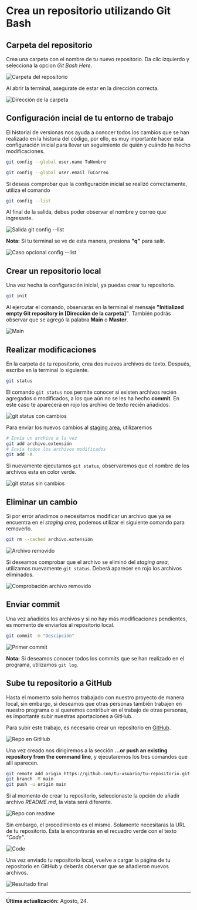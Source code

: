 # Crea un repositorio utilizando Git Bash

## Carpeta del repositorio
Crea una carpeta con el nombre de tu nuevo repositorio. Da clic izquierdo y selecciona la opcion *Git Bash Here*.

![Carpeta del repositorio](https://github.com/mlsayucatan/taller-git-github/blob/main/Ejercicios/Intro-git-bash/img/1.png)

Al abrir la terminal, asegurate de estar en la dirección correcta.

![Dirección de la carpeta](https://github.com/mlsayucatan/taller-git-github/blob/main/Ejercicios/Intro-git-bash/img/2.png)

## Configuración incial de tu entorno de trabajo
El historial de versionas nos ayuda a conocer todos los cambios que se han realizado en la historia del código, por ello, es muy importante hacer esta configuración inicial para llevar un seguimiento de quién y cuándo ha hecho modificaciones.
```bash
git config --global user.name TuNombre

git config --global user.email TuCorreo
```
Si deseas comprobar que la configuración inicial se realizó correctamente, utiliza el comando
```bash
git config --list
```
Al final de la salida, debes poder observar el nombre y correo que ingresaste.

![Salida git config --list](https://github.com/mlsayucatan/taller-git-github/blob/main/Ejercicios/Intro-git-bash/img/3.png)

**Nota:** Si tu terminal se ve de esta manera, presiona **"q"** para salir.

![Caso opcional config --list](https://github.com/mlsayucatan/taller-git-github/blob/main/Ejercicios/Intro-git-bash/img/4.png)

## Crear un repositorio local
Una vez hecha la configuración inicial, ya puedas crear tu repositorio.
```bash
git init
```
Al ejercutar el comando, observarás en la terminal el mensaje **"Initialized empty Git repository in [Dirección de la carpeta]"**. También podrás observar que se agregó la palabra **Main** o **Master**.

![Main](https://github.com/mlsayucatan/taller-git-github/blob/main/Ejercicios/Intro-git-bash/img/5.png)

## Realizar modificaciones
En la carpeta de tu repositorio, crea dos nuevos archivos de texto. Después, escribe en la terminal lo siguiente.
```bash
git status
```
El comando ```git status``` nos permite conocer si existen archivos recién agregados o modificados, a los que aún no se les ha hecho **commit**. En este caso te aparecerá en rojo los archivo de texto recién añadidos.

![git status con cambios](https://github.com/mlsayucatan/taller-git-github/blob/main/Ejercicios/Intro-git-bash/img/6.png)

Para enviar los nuevos cambios al [staging area](https://stackoverflow.com/questions/49228209/whats-the-use-of-the-staging-area-in-git), utilizaremos
```bash
# Envía un archivo a la vez
git add archivo.extensión
# Envía todos los archivos modificados
git add -A
```
Si nuevamente ejecutamos ```git status```, observaremos que el nombre de los archivos esta en color verde.

![git status sin cambios](https://github.com/mlsayucatan/taller-git-github/blob/main/Ejercicios/Intro-git-bash/img/7.png)

## Eliminar un cambio
Si por error añadimos o necesitamos modificar un archivo que ya se encuentra en el *staging area*, podemos utilizar el siguiente comando para removerlo.
```bash
git rm --cached archivo.extensión
```
![Archivo removido](https://github.com/mlsayucatan/taller-git-github/blob/main/Ejercicios/Intro-git-bash/img/8.png)

Si deseamos comprobar que el archivo se eliminó del *staging area*, utilizamos nuevamente ```git status```. Deberá aparecer en rojo los archivos eliminados.

![Comprobación archivo removido](https://github.com/mlsayucatan/taller-git-github/blob/main/Ejercicios/Intro-git-bash/img/9.png)

## Enviar commit
Una vez añadidos los archivos y si no hay más modificaciones pendientes, es momento de enviarlos al repositorio local.
```bash
git commit -m "Descipción"
```
![Primer commit](https://github.com/mlsayucatan/taller-git-github/blob/main/Ejercicios/Intro-git-bash/img/10.png)

**Nota:** Si deseamos conocer todos los commits que se han realizado en el programa, utilizamos ```git log```.

## Sube tu repositorio a GitHub
Hasta el momento solo hemos trabajado con nuestro proyecto de manera local, sin embargo, si deseamos que otras personas también trabajen en nuestro programa o si queremos contribuir en el trabajo de otras personas, es importante subir nuestras aportaciones a GitHub.

Para subir este trabajo, es necesario crear un repositorio en [GitHub](https://github.com).

![Repo en GitHub](https://github.com/mlsayucatan/taller-git-github/blob/main/Ejercicios/Intro-git-bash/img/11.png)

Una vez creado nos dirigiremos a la sección **…or push an existing repository from the command line**, y ejecutaremos los tres comandos que allí aparecen.
```bash
git remote add origin https://github.com/tu-usuario/tu-repositorio.git
git branch -M main
git push -u origin main
```
Si al momento de crear tu repositorio, seleccionaste la opción de añadir archivo *README.md*, la vista será diferente.

![Repo con readme](https://github.com/mlsayucatan/taller-git-github/blob/main/Ejercicios/Intro-git-bash/img/12.png)

Sin embargo, el procedimiento es el mismo. Solamente necesitaras la URL de tu repositorio. Ésta la encontrarás en el recuadro verde con el texto *"Code"*.

![Code](https://github.com/mlsayucatan/taller-git-github/blob/main/Ejercicios/Intro-git-bash/img/13.png)

Una vez enviado tu repositorio local, vuelve a cargar la página de tu repositorio en GitHub y deberás observar que se añadieron nuevos archivos.

![Resultado final](https://github.com/mlsayucatan/taller-git-github/blob/main/Ejercicios/Intro-git-bash/img/14.png)

---
**Última actualización:** Agosto, 24.
